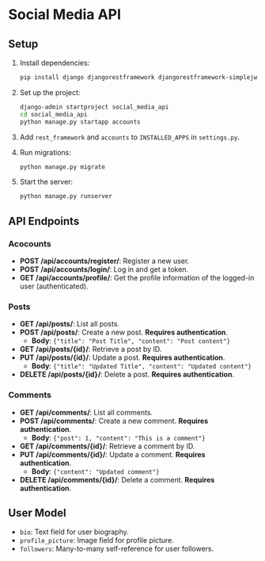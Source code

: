 # Social Media API

## Setup

1. Install dependencies:
    ```bash
    pip install django djangorestframework djangorestframework-simplejwt
    ```

2. Set up the project:
    ```bash
    django-admin startproject social_media_api
    cd social_media_api
    python manage.py startapp accounts
    ```

3. Add `rest_framework` and `accounts` to `INSTALLED_APPS` in `settings.py`.

4. Run migrations:
    ```bash
    python manage.py migrate
    ```

5. Start the server:
    ```bash
    python manage.py runserver
    ```

## API Endpoints


### Acocounts
- **POST /api/accounts/register/**: Register a new user.
- **POST /api/accounts/login/**: Log in and get a token.
- **GET /api/accounts/profile/**: Get the profile information of the logged-in user (authenticated).

### Posts

- **GET /api/posts/**: List all posts.
- **POST /api/posts/**: Create a new post. **Requires authentication**.
  - **Body**: `{"title": "Post Title", "content": "Post content"}`
- **GET /api/posts/{id}/**: Retrieve a post by ID.
- **PUT /api/posts/{id}/**: Update a post. **Requires authentication**.
  - **Body**: `{"title": "Updated Title", "content": "Updated content"}`
- **DELETE /api/posts/{id}/**: Delete a post. **Requires authentication**.

### Comments

- **GET /api/comments/**: List all comments.
- **POST /api/comments/**: Create a new comment. **Requires authentication**.
  - **Body**: `{"post": 1, "content": "This is a comment"}`
- **GET /api/comments/{id}/**: Retrieve a comment by ID.
- **PUT /api/comments/{id}/**: Update a comment. **Requires authentication**.
  - **Body**: `{"content": "Updated comment"}`
- **DELETE /api/comments/{id}/**: Delete a comment. **Requires authentication**.


## User Model

- `bio`: Text field for user biography.
- `profile_picture`: Image field for profile picture.
- `followers`: Many-to-many self-reference for user followers.

